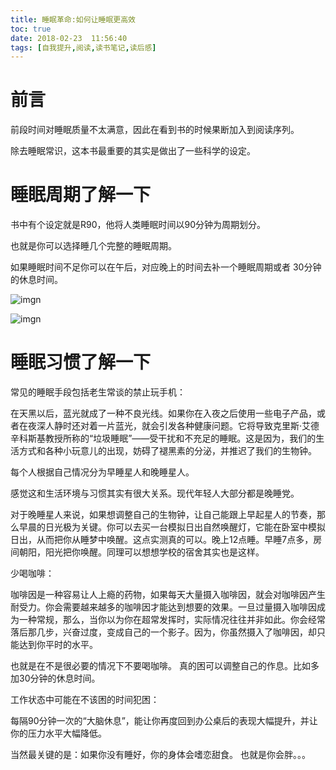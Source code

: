 ```yaml
---
title: 睡眠革命:如何让睡眠更高效
toc: true
date: 2018-02-23  11:56:40
tags: [自我提升,阅读,读书笔记,读后感]
---
```


# 前言

前段时间对睡眠质量不太满意，因此在看到书的时候果断加入到阅读序列。

除去睡眠常识，这本书最重要的其实是做出了一些科学的设定。

# 睡眠周期了解一下

书中有个设定就是R90，他将人类睡眠时间以90分钟为周期划分。

也就是你可以选择睡几个完整的睡眠周期。

如果睡眠时间不足你可以在午后，对应晚上的时间去补一个睡眠周期或者 30分钟的休息时间。


![imgn](http://haoqiao.qiniudn.com/WechatIMG160.jpeg)

![imgn](http://haoqiao.qiniudn.com/WechatIMG161.jpeg)

# 睡眠习惯了解一下

常见的睡眠手段包括老生常谈的禁止玩手机：

在天黑以后，蓝光就成了一种不良光线。如果你在入夜之后使用一些电子产品，或者在夜深人静时还对着一片蓝光，就会引发各种健康问题。它将导致克里斯·艾德辛科斯基教授所称的“垃圾睡眠”——受干扰和不充足的睡眠。这是因为，我们的生活方式和各种小玩意儿的出现，妨碍了褪黑素的分泌，并推迟了我们的生物钟。

每个人根据自己情况分为早睡星人和晚睡星人。

感觉这和生活环境与习惯其实有很大关系。现代年轻人大部分都是晚睡党。

对于晚睡星人来说，如果想调整自己的生物钟，让自己能跟上早起星人的节奏，那么早晨的日光极为关键。你可以去买一台模拟日出自然唤醒灯，它能在卧室中模拟日出，从而把你从睡梦中唤醒。这点实测真的可以。晚上12点睡。早睡7点多，房间朝阳，阳光把你唤醒。同理可以想想学校的宿舍其实也是这样。

少喝咖啡：

咖啡因是一种容易让人上瘾的药物，如果每天大量摄入咖啡因，就会对咖啡因产生耐受力。你会需要越来越多的咖啡因才能达到想要的效果。一旦过量摄入咖啡因成为一种常规，那么，当你以为你在超常发挥时，实际情况往往并非如此。你会经常落后那几步，兴奋过度，变成自己的一个影子。因为，你虽然摄入了咖啡因，却只能达到你平时的水平。

也就是在不是很必要的情况下不要喝咖啡。
真的困可以调整自己的作息。比如多加30分钟的休息时间。

工作状态中可能在不该困的时间犯困：

每隔90分钟一次的“大脑休息”，能让你再度回到办公桌后的表现大幅提升，并让你的压力水平大幅降低。

当然最关键的是：如果你没有睡好，你的身体会嗜恋甜食。
也就是你会胖。。。

